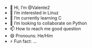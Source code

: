 - 👋 Hi, I’m @Valente2
- 👀 I’m interested in Linuz
- 🌱 I’m currently learning C
- 💞️ I’m looking to collaborate on Python
- 📫 How to reach me good question
- 😄 Pronouns: He/Him
- ⚡ Fun fact: ...

